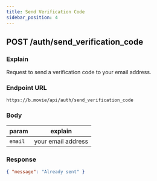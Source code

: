 ```yaml
---
title: Send Verification Code
sidebar_position: 4
---
```


## POST /auth/send_verification_code

### Explain

Request to send a verification code to your email address.

### Endpoint URL

```
https://b.movie/api/auth/send_verification_code
```

### Body

| param   | explain            |
| ------- | ------------------ |
| `email` | your email address |

### Response

```json
{ "message": "Already sent" }
```

